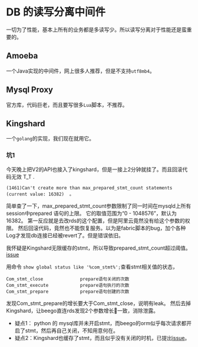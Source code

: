 # DB 的读写分离中间件
一切为了性能，基本上所有的业务都是多读写少。所以读写分离对于性能还是蛮重要的。

## Amoeba
一个Java实现的中间件，网上很多人推荐，但是不支持`utf8mb4`。

## Mysql Proxy
官方库，代码巨老，而且要写很多`Lua`脚本，不推荐。

## Kingshard
一个`golang`的实现，我们现在就用它。

### 坑1

今天晚上把V2的API也接入了kingshard，但是一接上2分钟就挂了。而且回滚代码无效 T_T .
```
(1461)Can't create more than max_prepared_stmt_count statements (current value: 16382)  。
```

简单查了一下，max_prepared_stmt_count参数限制了同一时间在mysqld上所有session中prepared 语句的上限。
它的取值范围为“0 - 1048576”，默认为16382。
第一反应就是去改rds的这个配置，但是阿里云竟然没有给这个参数的权限。
然后回滚代码，竟然也不能恢复服务。以为是fabric脚本的bug，加个各种Log才发现db连接已经被revert了。但是错误依旧。

我怀疑是Kingshard无限缓存的stmt，所以导致prepared_stmt_count超过阈值。[issue](https://github.com/flike/kingshard/issues/72)

用命令 `show global status like '%com_stmt%';`查看stmt相关值的状态，
```
Com_stmt_close              prepare语句关闭的次数
Com_stmt_execute            prepare语句执行的次数
Com_stmt_prepare            prepare语句创建的次数
```

发现Com_stmt_prepare的增长要大于Com_stmt_close，说明有leak。
然后去掉Kingshard，让beego直连rds发现2个参数增长一致，消除泄露。

+ 疑点1： python 的 mysql库并未开启stmt，而beego的orm似乎每次请求都开启了stmt，然后再自己关闭，不知用意何在。
+ 疑点2：Kingshard也缓存了stmt，而且似乎没有关闭的时机，已提出[issue](https://github.com/flike/kingshard/issues/72)。
